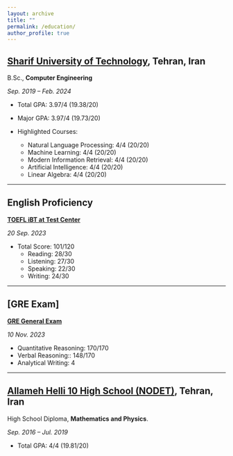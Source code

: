 ```yaml
---
layout: archive
title: ""
permalink: /education/
author_profile: true
---
```


## [**Sharif University of Technology**](https://en.sharif.edu/), Tehran, Iran

B.Sc., **Computer Engineering**

*Sep. 2019 – Feb. 2024*

- Total GPA: 3.97/4 (19.38/20)

- Major GPA: 3.97/4 (19.73/20)
  
- Highlighted Courses:

  - Natural Language Processing: 4/4 (20/20)
  - Machine Learning: 4/4 (20/20)
  - Modern Information Retrieval: 4/4 (20/20)
  - Artificial Intelligence: 4/4 (20/20)
  - Linear Algebra: 4/4 (20/20)
  
---

## **English Proficiency**

[**TOEFL iBT at Test Center**](https://www.ets.org/toefl.html)

*20 Sep. 2023*

- Total Score: 101/120
  - Reading: 28/30
  - Listening: 27/30
  - Speaking: 22/30
  - Writing: 24/30
  
---

## [**GRE Exam**]

[**GRE General Exam**](https://www.ets.org/gre.html)

*10 Nov. 2023*

- Quantitative Reasoning: 170/170
- Verbal Reasoning:: 148/170
- Analytical Writing: 4
  
---

## [**Allameh Helli 10 High School (NODET)**](https://helli10.ir/), Tehran, Iran

High School Diploma, **Mathematics and Physics**.

*Sep. 2016 – Jul. 2019*

- Total GPA: 4/4 (19.81/20)

